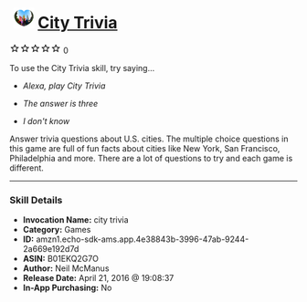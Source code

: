 # &nbsp;<img src="skill_icon" alt="City Trivia icon" width="36"> [City Trivia](http://alexa.amazon.com/#skills/amzn1.echo-sdk-ams.app.4e38843b-3996-47ab-9244-2a669e192d7d)
![0 stars](../../images/ic_star_border_black_18dp_1x.png)![0 stars](../../images/ic_star_border_black_18dp_1x.png)![0 stars](../../images/ic_star_border_black_18dp_1x.png)![0 stars](../../images/ic_star_border_black_18dp_1x.png)![0 stars](../../images/ic_star_border_black_18dp_1x.png) 0

To use the City Trivia skill, try saying...

* *Alexa, play City Trivia*

* *The answer is three*

* *I don't know*

Answer trivia questions about U.S. cities. The multiple choice questions in this game are full of fun facts about cities like New York, San Francisco, Philadelphia and more. There are a lot of questions to try and each game is different.

***

### Skill Details

* **Invocation Name:** city trivia
* **Category:** Games
* **ID:** amzn1.echo-sdk-ams.app.4e38843b-3996-47ab-9244-2a669e192d7d
* **ASIN:** B01EKQ2G7O
* **Author:** Neil McManus
* **Release Date:** April 21, 2016 @ 19:08:37
* **In-App Purchasing:** No
